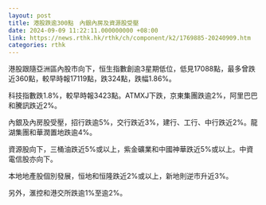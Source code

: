 ```yaml
---
layout: post
title: 港股跌逾300點　內銀內房及資源股受壓
date: 2024-09-09 11:22:11.000000000 +08:00
link: https://news.rthk.hk/rthk/ch/component/k2/1769885-20240909.htm
categories: rthk
---
```


港股跟隨亞洲區內股市向下，恒生指數創逾3星期低位，低見17088點，最多曾跌近360點，較早時報17119點，跌324點，跌幅1.86%。

科技指數跌1.8%，較早時報3423點。ATMXJ下跌，京東集團跌逾2%，阿里巴巴和騰訊跌近2%。

內銀及內房股受壓，招行跌逾5%，交行跌近3%，建行、工行、中行跌近2%。龍湖集團和華潤置地跌逾4%。

資源股向下，三桶油跌近5%或以上，紫金礦業和中國神華跌近5%或以上。中資電信股亦向下。

本地地產股個別發展，恒地和恒隆跌近2%或以上，新地則逆市升近3%。

另外，滙控和港交所跌逾1%至逾2%。

